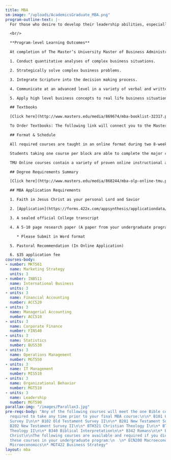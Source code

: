 ```yaml
---
title: MBA
sm-image: "/uploads/AcademicsGraduate_MBA.png"
program-outline-text: |-
  For those who desire to develop their leadership abilities, especially in the business world, The Master’s University’s Master of Business Administration program is the place to learn that much-needed craft.  Developed by business leaders with real world experience and a biblical worldview rooted in Scripture, the MBA program trains businessmen and businesswomen to become the leader God has gifted them to be. MBA graduates will be armed to meet the challenges facing today’s organizations and effectively lead them into the future. 

  <br/>

  **Program-level Learning Outcomes**

  At completion of The Master’s University Master of Business Administration (MBA) program, the student will be able to:

  1. Conduct quantitative analyses of complex business situations.

  2. Strategically solve complex business problems.

  3. Integrate Scripture into the decision making process.

  4. Communicate at an advanced level in a variety of verbal and written formats, and a range of business-related situations.

  5. Apply high level business concepts to real life business situations.

  ## Textbooks

  [Click here](http://www.masters.edu/media/869674/mba-booklist-32317.pdf "MBA Booklist 3.23.17.pdf") to view the Textbooks for all Online MBA courses.

  To Order Textbooks: The following link will connect you to the Master's University Bookstorewhere you can check out pricing to buy, rent, and order your texts from the convenience of your home.

  ## Format & Schedule

  All required courses are taught in an online format during two 8-week sessions over three semesters each year. This schedule enables students to qualify for federal financial aid.

  Students taking one course per block are able to complete the major coursework in 24 months. By taking more than one course per block, the program can be completed in as little as 12 months.

  TMU Online courses contain a variety of proven online instructional approaches including brief video lectures, topical videos from the Internet or other resources, interactive exercises & lessons. In addition, students will engage each other and the instructor through online discussion forums, chat and video conferencing sessions, and instant messaging. Student assessments will include online quizzes and exams, written papers, online speeches, role-plays, and presentations, depending on the program.

  ## Degree Requirements Summary

  [Click here](http://www.masters.edu/media/868244/mba-olp-online-tmu.pdf "MBA- OLP Online-TMU.pdf")[ ](http://www.masters.edu/media/793588/organizational%20management%20-%20dcp%20online%20(2).pdf)to print a summary of the degree requirements for the Master of Business Administration

  ## MBA Application Requirements

  1. Faith in Jesus Christ as your personal Lord and Savior

  2. [Application](https://forms.422x.com/appsynthesis/applicationdata/includes/authentication/logon/logon_start.asp?PID=MastersDeg&AID=207235&EXT=1&EXTID=www.masters.edu&REFERER=www.masters.edu)

  3. A sealed official College transcript

  4. A 5-10 page research paper (A paper from your undergraduate program will work)

     * Please Submit in Word format

  5. Pastoral Recommendation (In Online Application)

  6. $35 application fee
courses-body:
- number: MKT561
  name: Marketing Strategy
  units: 3
- number: INB511
  name: International Business
  units: 3
- units: 3
  name: Financial Accounting
  number: ACC520
- units: 3
  name: Managerial Accounting
  number: ACC510
- units: 3
  name: Corporate Finance
  number: FIN540
- units: 3
  name: Statistics
  number: BUS530
- units: 3
  name: Operations Management
  number: MGT550
- units: 3
  name: IT Management
  number: MIS510
- units: 3
  name: Organizational Behavior
  number: MGT510
- units: 3
  name: Leadership
  number: MGT590
parallax-img: "/images/Parallax3.jpg"
pre-reqs-body: "Any of the following courses will meet the one Bible course you are
  required to take any time prior to your final MBA course:\n\n* B101 Old Testament
  Survey I\n\n* B102 Old Testament Survey II\n\n* B201 New Testament Survey I\n\n*
  B202 New Testament Survey II\n\n* BTH321 Christian Theology I\n\n* BTH322 Christian
  Theology II\n\n* B340 Biblical Interpretation\n\n* B342 Romans\n\n* B346 Life of
  Christ\n\nThe following courses are available and required if you did not complete
  these courses in your undergraduate program:\n  \n* ECN200 Macroeconomics\n* ECN210
  Microeconomics\n* MGT422 Business Strategy"
layout: mba
---
```



